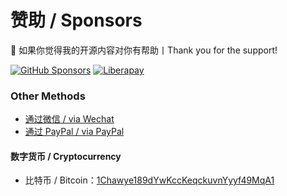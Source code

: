 # 赞助 / Sponsors

💖 如果你觉得我的开源内容对你有帮助丨Thank you for the support!

[![GitHub Sponsors](https://img.shields.io/github/sponsors/chawyehsu?label=GitHub%20Sponsors&logo=GitHub%20Sponsors&style=flat-square)](https://github.com/sponsors/chawyehsu) [![Liberapay](https://img.shields.io/liberapay/patrons/chawyehsu.svg?label=Liberapay%20Sponsors&logo=liberapay&style=flat-square)](https://liberapay.com/chawyehsu) 

### Other Methods

- [通过微信 / via Wechat](wechat.jpg)
- [通过 PayPal / via PayPal](https://paypal.me/suchuyi)

#### 数字货币 / Cryptocurrency

- 比特币 / Bitcoin：[1Chawye189dYwKccKeqckuvnYyyf49MqA1](https://www.blockchain.com/btc/address/1Chawye189dYwKccKeqckuvnYyyf49MqA1)
